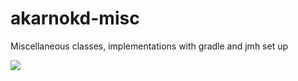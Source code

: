 # akarnokd-misc
Miscellaneous classes, implementations with gradle and jmh set up

<a href='https://github.com/akarnokd/akarnokd-misc/actions?query=workflow%3A%22Java+CI+with+Gradle%22'><img src='https://github.com/akarnokd/akarnokd-misc/workflows/Java%20CI%20with%20Gradle/badge.svg'></a>
